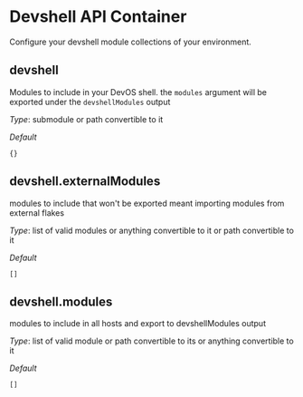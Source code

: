 # Devshell API Container
Configure your devshell module collections of your environment.


## devshell
Modules to include in your DevOS shell. the `modules` argument
will be exported under the `devshellModules` output


*_Type_*:
submodule or path convertible to it


*_Default_*
```
{}
```




## devshell.externalModules
modules to include that won't be exported
meant importing modules from external flakes


*_Type_*:
list of valid modules or anything convertible to it or path convertible to it


*_Default_*
```
[]
```




## devshell.modules
modules to include in all hosts and export to devshellModules output


*_Type_*:
list of valid module or path convertible to its or anything convertible to it


*_Default_*
```
[]
```




